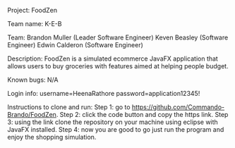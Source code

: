 Project: FoodZen

Team name: K-E-B

Team: Brandon Muller (Leader Software Engineer) Keven Beasley (Software Engineer) Edwin  Calderon (Software Engineer)

Description: FoodZen is a simulated ecommerce JavaFX application that allows users to buy groceries with features aimed at helping people budget.

Known bugs: N/A

Login info: username=HeenaRathore password=application12345!

Instructions to clone and run:
Step 1: go to https://github.com/Commando-Brando/FoodZen.
Step 2: click the code button and copy the https link.
Step 3: using the link clone the repository on your machine using eclipse with JavaFX installed.
Step 4: now you are good to go just run the program and enjoy the shopping simulation. 
